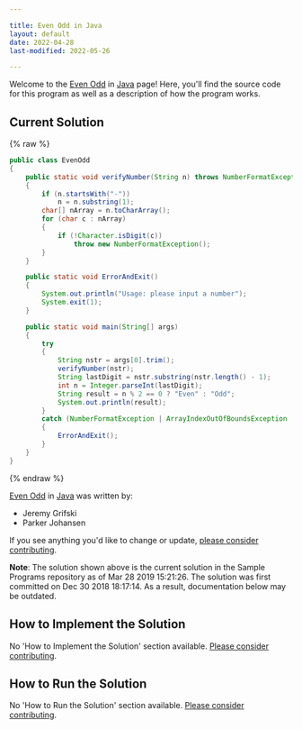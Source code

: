 ```yaml
---

title: Even Odd in Java
layout: default
date: 2022-04-28
last-modified: 2022-05-26

---
```


Welcome to the [Even Odd](https://sampleprograms.io/projects/even-odd) in [Java](https://sampleprograms.io/languages/java) page! Here, you'll find the source code for this program as well as a description of how the program works.

## Current Solution

{% raw %}

```java
public class EvenOdd
{
    public static void verifyNumber(String n) throws NumberFormatException
    {
        if (n.startsWith("-"))
            n = n.substring(1);
        char[] nArray = n.toCharArray();
        for (char c : nArray)
        {
            if (!Character.isDigit(c))
                throw new NumberFormatException();
        }
    }

    public static void ErrorAndExit()
    {
        System.out.println("Usage: please input a number");
        System.exit(1);
    }

    public static void main(String[] args)
    {
        try
        {
            String nstr = args[0].trim();
            verifyNumber(nstr);
            String lastDigit = nstr.substring(nstr.length() - 1);
            int n = Integer.parseInt(lastDigit);
            String result = n % 2 == 0 ? "Even" : "Odd";
            System.out.println(result);
        }
        catch (NumberFormatException | ArrayIndexOutOfBoundsException | StringIndexOutOfBoundsException e)
        {
            ErrorAndExit();
        }
    }
}
```

{% endraw %}

[Even Odd](https://sampleprograms.io/projects/even-odd) in [Java](https://sampleprograms.io/languages/java) was written by:

- Jeremy Grifski
- Parker Johansen

If you see anything you'd like to change or update, [please consider contributing](https://github.com/TheRenegadeCoder/sample-programs).

**Note**: The solution shown above is the current solution in the Sample Programs repository as of Mar 28 2019 15:21:26. The solution was first committed on Dec 30 2018 18:17:14. As a result, documentation below may be outdated.

## How to Implement the Solution

No 'How to Implement the Solution' section available. [Please consider contributing](https://github.com/TheRenegadeCoder/sample-programs-website).

## How to Run the Solution

No 'How to Run the Solution' section available. [Please consider contributing](https://github.com/TheRenegadeCoder/sample-programs-website).